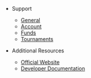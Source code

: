 - Support

    - [General](questions/general)
    - [Account](questions/account)
    - [Funds](questions/funds)
    - [Tournaments](questions/tournaments)

<!-- - Homebase

    - Integration
        - [Register](homebase/integration?id=register)
        - [Add a Game](homebase/integration?id=add-a-game)
        - [Generate SDK Credentials](homebase/integration?id=generate-sdk-credentials)
        - [Create a Tournament](homebase/integration?id=create-a-tournament)
    - Guides
        - [Submit Game for Review](homebase/guides?id=submit-game-for-review)
        - [Monitoring Tournaments](homebase/guides?id=monitoring-tournaments)
        - [Managing Account Funds](homebase/guides?id=managing-account-and-funds)
        - [Custom Game Currency](homebase/guides?id=custom-game-currency)

- Unity SDK Integration

    - [Requirements](unity/requirements?id=requirements)
    - Integration
        - [Install the SDK Plugin](unity/integration?id=install-the-sdk-plugin)
        - [Trigger the SDK](unity/integration?id=trigger-the-sdk)
        - [The Tournament Listener](unity/integration?id=the-tournament-listener)
        - [Attempts and Scores](unity/integration?id=attempts-and-scores)
        - [Build for iOS](unity/integration?id=build-for-ios)
        - [Build for Android](unity/integration?id=build-for-android)
    - Ad Support
        - [How It Works](unity/ads?id=how-it-works)
        - [Revenue Share Methods](unity/ads?id=revenue-share-methods)
        - [Ad Integration](unity/ads?id=ad-integration)
        - [Additional Support](unity/ads?id=additional-support)
    - Guides
        - [Game Randomization](unity/guides?id=game-andomization)
        - [Tournament Parameters](unity/guides?id=tournament-parameters)

- iOS Native Integration

  - [Requirements](ios/requirements?id=requirements)
  - Integration
    - [Initialize the Podfile](ios/integration?id=cocopods-initialization)
    - [Trigger the SDK](ios/integration?id=trigger-the-sdk)
    - [The Tournament Listener](ios/integration?id=the-tournament-listener)
    - [Attempts and Scores](ios/integration?id=attempts-and-scores)
    - [Compiling Settings](ios/integration?id=compiling-settings)

<!--
- Unreal SDK Integration
- Native iOS SDK Integration
- Native Android SDK Integration
-->

- Additional Resources

    - [Official Website](https://www.jackpotrising.com ':target=_blank')
    - [Developer Documentation](https://docs.jackpotrising.com ':target=_blank')
